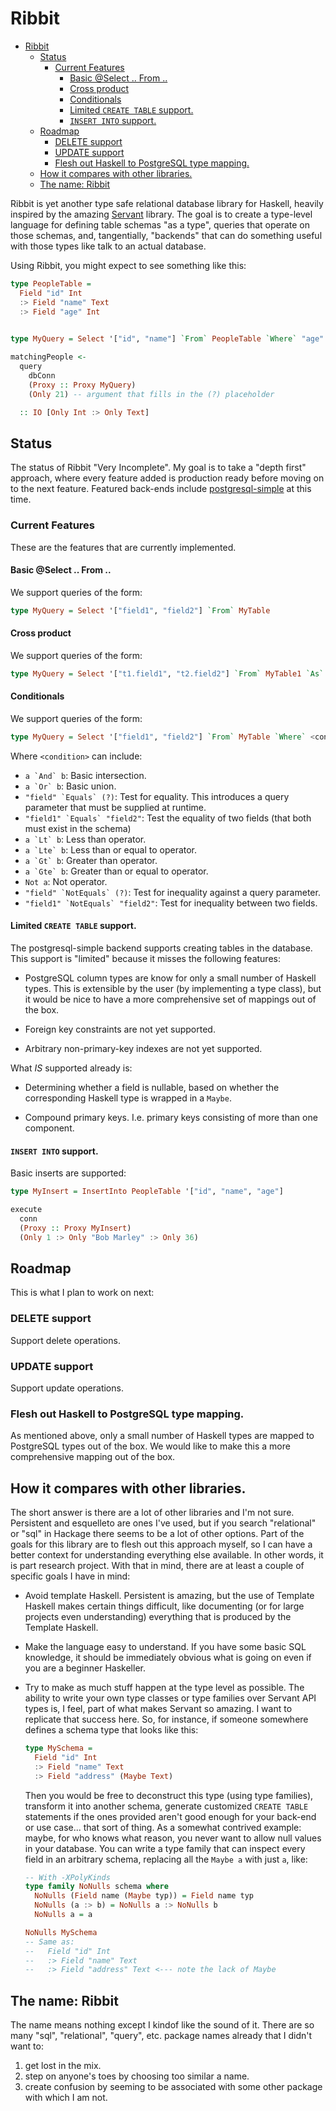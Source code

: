 # Ribbit

- [Ribbit](#ribbit)
    - [Status](#status)
        - [Current Features](#current-features)
            - [Basic @Select .. From ..](#basic-select--from-)
            - [Cross product](#cross-product)
            - [Conditionals](#conditionals)
            - [Limited `CREATE TABLE` support.](#limited-create-table-support)
            - [`INSERT INTO` support.](#insert-into-support)
    - [Roadmap](#roadmap)
        - [DELETE support](#delete-support)
        - [UPDATE support](#update-support)
        - [Flesh out Haskell to PostgreSQL type mapping.](#flesh-out-haskell-to-postgresql-type-mapping)
    - [How it compares with other libraries.](#how-it-compares-with-other-libraries)
    - [The name: Ribbit](#the-name-ribbit)

Ribbit is yet another type safe relational database
library for Haskell, heavily inspired by the amazing
[Servant](http://hackage.haskell.org/package/servant) library. The goal
is to create a type-level language for defining table schemas "as a type",
queries that operate on those schemas, and, tangentially, "backends" that
can do something useful with those types like talk to an actual database.


Using Ribbit, you might expect to see something like this:

```haskell
type PeopleTable =
  Field "id" Int
  :> Field "name" Text
  :> Field "age" Int
  

type MyQuery = Select '["id", "name"] `From` PeopleTable `Where` "age" `Equals` (?)

matchingPeople <-
  query
    dbConn
    (Proxy :: Proxy MyQuery)
    (Only 21) -- argument that fills in the (?) placeholder

  :: IO [Only Int :> Only Text]

```

## Status

The status of Ribbit "Very Incomplete". My goal is to take a "depth
first" approach, where every feature added is production ready
before moving on to the next feature. Featured back-ends include
[postgresql-simple](https://hackage.haskell.org/package/postgresql-simple)
at this time.

### Current Features

These are the features that are currently implemented.

#### Basic @Select .. From ..

We support queries of the form:

```haskell
type MyQuery = Select '["field1", "field2"] `From` MyTable
```

#### Cross product

We support queries of the form:

```haskell
type MyQuery = Select '["t1.field1", "t2.field2"] `From` MyTable1 `As` "t1" `X` MyTable2 `As` "t2"
```

#### Conditionals

We support queries of the form:

```haskell
type MyQuery = Select '["field1", "field2"] `From` MyTable `Where` <condition>
```

Where ```<condition>``` can include:

- ```a `And` b```: Basic intersection.
- ```a `Or` b```: Basic union.
- ```"field" `Equals` (?)```: Test for equality. This introduces a query parameter that must be supplied at runtime.
- ```"field1" `Equals` "field2"```: Test the equality of two fields (that both must exist in the schema)
- ```a `Lt` b```: Less than operator.
- ```a `Lte` b```: Less than or equal to operator.
- ```a `Gt` b```: Greater than operator.
- ```a `Gte` b```: Greater than or equal to operator.
- ```Not a```: Not operator.
- ```"field" `NotEquals` (?)```: Test for inequality against a query parameter.
- ```"field1" `NotEquals` "field2"```: Test for inequality between two fields.

#### Limited `CREATE TABLE` support.

The postgresql-simple backend supports creating tables in the
database. This support is "limited" because it misses the following
features:

- PostgreSQL column types are know for only a small number of Haskell types.
  This is extensible by the user (by implementing a type class), but it would
  be nice to have a more comprehensive set of mappings out of the box.

- Foreign key constraints are not yet supported.

- Arbitrary non-primary-key indexes are not yet supported.

What *IS* supported already is:

- Determining whether a field is nullable, based on whether the corresponding
  Haskell type is wrapped in a `Maybe`.

- Compound primary keys. I.e. primary keys consisting of more than one
  component.

#### `INSERT INTO` support.

Basic inserts are supported:

```haskell
type MyInsert = InsertInto PeopleTable '["id", "name", "age"]

execute
  conn
  (Proxy :: Proxy MyInsert)
  (Only 1 :> Only "Bob Marley" :> Only 36)
```

## Roadmap

This is what I plan to work on next:

### DELETE support

Support delete operations.

### UPDATE support

Support update operations.

### Flesh out Haskell to PostgreSQL type mapping.

As mentioned above, only a small number of Haskell types are mapped
to PostgreSQL types out of the box. We would like to make this a more
comprehensive mapping out of the box.

## How it compares with other libraries.

The short answer is there are a lot of other libraries and I'm not sure.
Persistent and esquelleto are ones I've used, but if you search "relational" or
"sql" in Hackage there seems to be a lot of other options. Part of the goals
for this library are to flesh out this approach myself, so I can have a better
context for understanding everything else available. In other words, it is part
research project. With that in mind, there are at least a couple of specific
goals I have in mind:

- Avoid template Haskell. Persistent is amazing, but the use of Template
  Haskell makes certain things difficult, like documenting (or for large
  projects even understanding) everything that is produced by the Template
  Haskell.

- Make the language easy to understand. If you have some basic SQL knowledge,
  it should be immediately obvious what is going on even if you are a beginner
  Haskeller.

- Try to make as much stuff happen at the type level as possible. The ability
  to write your own type classes or type families over Servant API types is, I feel,
  part of what makes Servant so amazing. I want to replicate that success here.
  So, for instance, if someone somewhere defines a schema type that looks like
  this:

  ```haskell
  type MySchema =
    Field "id" Int
    :> Field "name" Text
    :> Field "address" (Maybe Text)
  ```

  Then you would be free to deconstruct this type (using type families),
  transform it into another schema, generate customized `CREATE TABLE`
  statements if the ones provided aren't good enough for your back-end or
  use case... that sort of thing. As a somewhat contrived example: maybe,
  for who knows what reason, you never want to allow null values in your
  database. You can write a type family that can inspect every field in
  an arbitrary schema, replacing all the `Maybe a` with just `a`, like:

  ```haskell
  -- With -XPolyKinds
  type family NoNulls schema where
    NoNulls (Field name (Maybe typ)) = Field name typ
    NoNulls (a :> b) = NoNulls a :> NoNulls b
    NoNulls a = a

  NoNulls MySchema 
  -- Same as:
  --   Field "id" Int
  --   :> Field "name" Text
  --   :> Field "address" Text <--- note the lack of Maybe
  ```


## The name: Ribbit

The name means nothing except I kindof like the sound of it. There are so many
"sql", "relational", "query", etc. package names already that I didn't want to:

1) get lost in the mix.
2) step on anyone's toes by choosing too similar a name.
3) create confusion by seeming to be associated with some other package with
   which I am not.

